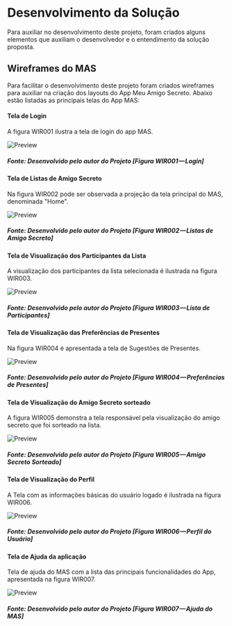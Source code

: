 # Desenvolvimento da Solução
Para auxiliar no desenvolvimento deste projeto, foram criados alguns elementos que auxiliam o desenvolvedor e o entendimento da solução proposta.

## Wireframes do MAS
Para facilitar o desenvolvimento deste projeto foram criados wireframes para auxiliar na criação dos layouts do App Meu Amigo Secreto.
Abaixo estão listadas as principais telas do App MAS:

#### Tela de Login
A figura WIR001 ilustra a tela de login do app MAS.

![Preview](images/wireframe/WIR001.png?raw=true "Wireframe da tela de Login - MAS")
<h5>Fonte: Desenvolvido pelo autor do Projeto [Figura WIR001 — Login]</h5>

#### Tela de Listas de Amigo Secreto
Na figura WIR002 pode ser observada a projeção da tela principal do MAS, denominada "Home".

![Preview](images/wireframe/WIR002.png?raw=true "Wireframe da tela de listas de amigo secreto - MAS")
<h5>Fonte: Desenvolvido pelo autor do Projeto [Figura WIR002 — Listas de Amigo Secreto]</h5>

#### Tela de Visualização dos Participantes da Lista
A visualização dos participantes da lista selecionada é ilustrada na figura WIR003.

![Preview](images/wireframe/WIR003.png?raw=true "Wireframe da tela de visualização dos participantes da lista - MAS")
<h5>Fonte: Desenvolvido pelo autor do Projeto [Figura WIR003 — Lista de Participantes]</h5>

#### Tela de Visualização das Preferências de Presentes
Na figura WIR004 é apresentada a tela de Sugestões de Presentes.

![Preview](images/wireframe/WIR004.png?raw=true "Wireframe da tela de visualização das preferências de presentes - MAS")
<h5>Fonte: Desenvolvido pelo autor do Projeto [Figura WIR004 — Preferências de Presentes]</h5>

#### Tela de Visualização do Amigo Secreto sorteado
A figura WIR005 demonstra a tela responsável pela visualização do amigo secreto que foi sorteado na lista.

![Preview](images/wireframe/WIR005.png?raw=true "Wireframe da tela de visualização do amigo secreto sorteado - MAS")
<h5>Fonte: Desenvolvido pelo autor do Projeto [Figura WIR005 — Amigo Secreto Sorteado]</h5>

#### Tela de Visualização do Perfil
A Tela com as informações básicas do usuário logado é ilustrada na figura WIR006.

![Preview](images/wireframe/WIR006.png?raw=true "Wireframe da tela de visualização do Perfil - MAS")
<h5>Fonte: Desenvolvido pelo autor do Projeto [Figura WIR006 — Perfil do Usuário]</h5>

#### Tela de Ajuda da aplicação
Tela de ajuda do MAS com a lista das principais funcionalidades do App, apresentada na figura WIR007.

![Preview](images/wireframe/WIR007.png?raw=true "Wireframe da tela de ajuda - MAS")
<h5>Fonte: Desenvolvido pelo autor do Projeto [Figura WIR007 — Ajuda do MAS]</h5>
